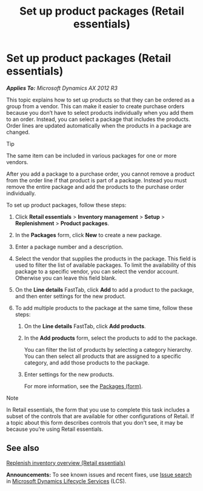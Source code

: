 ﻿---
title: Set up product packages (Retail essentials)
TOCTitle: Set up product packages (Retail essentials)
ms:assetid: 7e6bcea8-f99a-4af2-adf4-ff47a8586370
ms:mtpsurl: https://technet.microsoft.com/en-us/library/Dn736907(v=AX.60)
ms:contentKeyID: 62200385
ms.date: 08/15/2014
mtps_version: v=AX.60
---

# Set up product packages (Retail essentials) 


_**Applies To:** Microsoft Dynamics AX 2012 R3_

This topic explains how to set up products so that they can be ordered as a group from a vendor. This can make it easier to create purchase orders because you don’t have to select products individually when you add them to an order. Instead, you can select a package that includes the products. Order lines are updated automatically when the products in a package are changed.


> [!TIP]
> <P>The same item can be included in various packages for one or more vendors.</P>



After you add a package to a purchase order, you cannot remove a product from the order line if that product is part of a package. Instead you must remove the entire package and add the products to the purchase order individually.

To set up product packages, follow these steps:

1.  Click **Retail essentials** \> **Inventory management** \> **Setup** \> **Replenishment** \> **Product packages**.

2.  In the **Packages** form, click **New** to create a new package.

3.  Enter a package number and a description.

4.  Select the vendor that supplies the products in the package. This field is used to filter the list of available packages. To limit the availability of this package to a specific vendor, you can select the vendor account. Otherwise you can leave this field blank.

5.  On the **Line details** FastTab, click **Add** to add a product to the package, and then enter settings for the new product.

6.  To add multiple products to the package at the same time, follow these steps:
    
    1.  On the **Line details** FastTab, click **Add products**.
    
    2.  In the **Add products** form, select the products to add to the package.
        
        You can filter the list of products by selecting a category hierarchy. You can then select all products that are assigned to a specific category, and add those products to the package.
    
    3.  Enter settings for the new products.
        
        For more information, see the [Packages (form)](https://technet.microsoft.com/en-us/library/hh597320\(v=ax.60\)).


> [!NOTE]
> <P>In Retail essentials, the form that you use to complete this task includes a subset of the controls that are available for other configurations of Retail. If a topic about this form describes controls that you don't see, it may be because you’re using Retail essentials.</P>



## See also

[Replenish inventory overview (Retail essentials)](replenish-inventory-overview-retail-essentials.md)

  
**Announcements:** To see known issues and recent fixes, use [Issue search](http://go.microsoft.com/fwlink/?linkid=389258) in [Microsoft Dynamics Lifecycle Services](http://go.microsoft.com/fwlink/?linkid=306505) (LCS).

